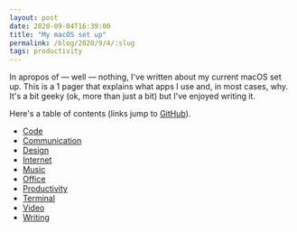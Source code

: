 ```yaml
---
layout: post
date: 2020-09-04T16:39:00
title: "My macOS set up"
permalink: /blog/2020/9/4/:slug
tags: productivity
---
```


In apropos of — well — nothing, I've written about my current macOS set up. This is a 1 pager that explains what apps I use and, in most cases, why. It's a bit geeky (ok, more than just a bit) but I've enjoyed writing it.

Here's a table of contents (links jump to [GitHub](https://github.com/rhydlewis/my-mac-os-setup)).

* [Code](https://github.com/rhydlewis/my-mac-os-setup#code)
* [Communication](https://github.com/rhydlewis/my-mac-os-setup#communication)
* [Design](https://github.com/rhydlewis/my-mac-os-setup#design)
* [Internet](https://github.com/rhydlewis/my-mac-os-setup#internet)
* [Music](https://github.com/rhydlewis/my-mac-os-setup#music)
* [Office](https://github.com/rhydlewis/my-mac-os-setup#office)
* [Productivity](https://github.com/rhydlewis/my-mac-os-setup#productivity)
* [Terminal](https://github.com/rhydlewis/my-mac-os-setup#terminal)
* [Video](https://github.com/rhydlewis/my-mac-os-setup#video)
* [Writing](https://github.com/rhydlewis/my-mac-os-setup#writing)